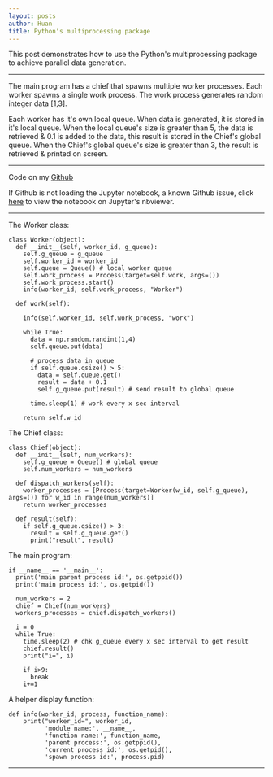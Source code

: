 ```yaml
---
layout: posts
author: Huan
title: Python's multiprocessing package
---
```


This post demonstrates how to use the Python's multiprocessing package to
achieve parallel data generation.

---

The main program has a chief that spawns multiple worker processes. Each worker
 spawns a single work process. The work process generates random integer data
 [1,3].

Each worker has it's own local queue. When data is generated, it is stored in
it's local queue. When the local queue's size is greater than 5, the data is
retrieved & 0.1 is added to the data, this result is stored in the Chief's
global queue. When the Chief's global queue's size is greater than 3, the
result is retrieved & printed on screen.

---

Code on my [Github](https://github.com/ChuaCheowHuan/reinforcement_learning/tree/master/misc/py_mpp.ipynb)

If Github is not loading the Jupyter notebook, a known Github issue, click [here](https://nbviewer.jupyter.org/github/ChuaCheowHuan/reinforcement_learning/tree/master/misc/py_mpp.ipynb) to view the notebook on
Jupyter's nbviewer.

---

The Worker class:

```
class Worker(object):
  def __init__(self, worker_id, g_queue):
    self.g_queue = g_queue
    self.worker_id = worker_id
    self.queue = Queue() # local worker queue
    self.work_process = Process(target=self.work, args=())
    self.work_process.start()
    info(worker_id, self.work_process, "Worker")

  def work(self):

    info(self.worker_id, self.work_process, "work")

    while True:
      data = np.random.randint(1,4)
      self.queue.put(data)

      # process data in queue
      if self.queue.qsize() > 5:
        data = self.queue.get()
        result = data + 0.1
        self.g_queue.put(result) # send result to global queue

      time.sleep(1) # work every x sec interval

    return self.w_id  
```

The Chief class:

```
class Chief(object):
  def __init__(self, num_workers):
    self.g_queue = Queue() # global queue    
    self.num_workers = num_workers

  def dispatch_workers(self):   
    worker_processes = [Process(target=Worker(w_id, self.g_queue), args=()) for w_id in range(num_workers)]
    return worker_processes

  def result(self):
    if self.g_queue.qsize() > 3:
      result = self.g_queue.get()
      print("result", result)
```

The main program:      

```
if __name__ == '__main__':  
  print('main parent process id:', os.getppid())
  print('main process id:', os.getpid())

  num_workers = 2
  chief = Chief(num_workers)
  workers_processes = chief.dispatch_workers()

  i = 0
  while True:    
    time.sleep(2) # chk g_queue every x sec interval to get result
    chief.result()
    print("i=", i)

    if i>9:
      break
    i+=1    
```

A helper display function:

```
def info(worker_id, process, function_name):
    print("worker_id=", worker_id,
          'module name:', __name__,
          'function name:', function_name,
          'parent process:', os.getppid(),
          'current process id:', os.getpid(),
          'spawn process id:', process.pid)
```

---

<br>

